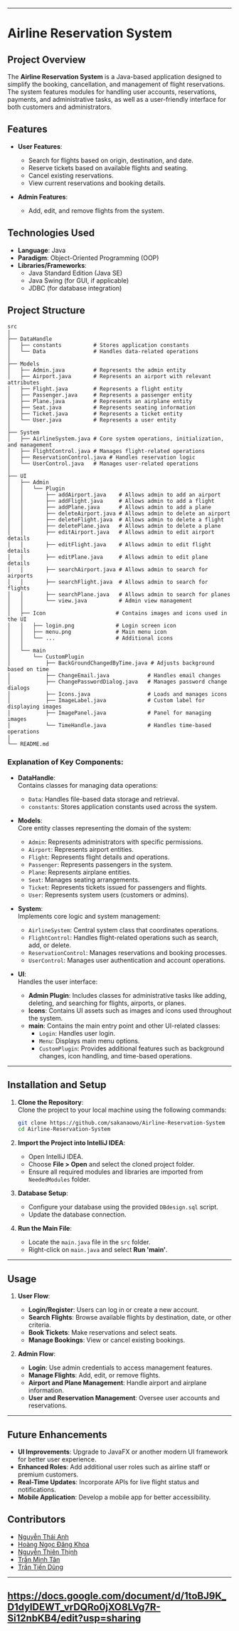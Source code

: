 
---

# Airline Reservation System

## Project Overview

The **Airline Reservation System** is a Java-based application designed to simplify the booking, cancellation, and management of flight reservations. The system features modules for handling user accounts, reservations, payments, and administrative tasks, as well as a user-friendly interface for both customers and administrators.

## Features

- **User Features**:
    - Search for flights based on origin, destination, and date.
    - Reserve tickets based on available flights and seating.
    - Cancel existing reservations.
    - View current reservations and booking details.

- **Admin Features**:
    - Add, edit, and remove flights from the system.

## Technologies Used

- **Language**: Java
- **Paradigm**: Object-Oriented Programming (OOP)
- **Libraries/Frameworks**:
    - Java Standard Edition (Java SE)
    - Java Swing (for GUI, if applicable)
    - JDBC (for database integration)

## Project Structure
```
src
│
├── DataHandle
│   ├── constants          # Stores application constants
│   └── Data               # Handles data-related operations
│
├── Models
│   ├── Admin.java         # Represents the admin entity
│   ├── Airport.java       # Represents an airport with relevant attributes
│   ├── Flight.java        # Represents a flight entity
│   ├── Passenger.java     # Represents a passenger entity
│   ├── Plane.java         # Represents an airplane entity
│   ├── Seat.java          # Represents seating information
│   ├── Ticket.java        # Represents a ticket entity
│   └── User.java          # Represents a user entity
│
├── System
│   ├── AirlineSystem.java # Core system operations, initialization, and management
│   ├── FlightControl.java # Manages flight-related operations
│   ├── ReservationControl.java # Handles reservation logic
│   └── UserControl.java   # Manages user-related operations
│
├── UI
│   ├── Admin
│   │   └── Plugin
│   │       ├── addAirport.java    # Allows admin to add an airport
│   │       ├── addFlight.java     # Allows admin to add a flight
│   │       ├── addPlane.java      # Allows admin to add a plane
│   │       ├── deleteAirport.java # Allows admin to delete an airport
│   │       ├── deleteFlight.java  # Allows admin to delete a flight
│   │       ├── deletePlane.java   # Allows admin to delete a plane
│   │       ├── editAirport.java   # Allows admin to edit airport details
│   │       ├── editFlight.java    # Allows admin to edit flight details
│   │       ├── editPlane.java     # Allows admin to edit plane details
│   │       ├── searchAirport.java # Allows admin to search for airports
│   │       ├── searchFlight.java  # Allows admin to search for flights
│   │       ├── searchPlane.java   # Allows admin to search for planes
│   │       └── view.java          # Admin view management
│   │
│   ├── Icon                      # Contains images and icons used in the UI
│   │   ├── login.png             # Login screen icon
│   │   ├── menu.png              # Main menu icon
│   │   └── ...                   # Additional icons
│   │
│   └── main
│       └── CustomPlugin
│           ├── BackGroundChangedByTime.java # Adjusts background based on time
│           ├── ChangeEmail.java            # Handles email changes
│           ├── ChangePasswordDialog.java   # Manages password change dialogs
│           ├── Icons.java                  # Loads and manages icons
│           ├── ImageLabel.java             # Custom label for displaying images
│           ├── ImagePanel.java             # Panel for managing images
│           └── TimeHandle.java             # Handles time-based operations
│
└── README.md
```

### Explanation of Key Components:

- **DataHandle**:  
  Contains classes for managing data operations:
  - `Data`: Handles file-based data storage and retrieval.
  - `constants`: Stores application constants used across the system.

- **Models**:  
  Core entity classes representing the domain of the system:
  - `Admin`: Represents administrators with specific permissions.
  - `Airport`: Represents airport entities.
  - `Flight`: Represents flight details and operations.
  - `Passenger`: Represents passengers in the system.
  - `Plane`: Represents airplane entities.
  - `Seat`: Manages seating arrangements.
  - `Ticket`: Represents tickets issued for passengers and flights.
  - `User`: Represents system users (customers or admins).

- **System**:  
  Implements core logic and system management:
  - `AirlineSystem`: Central system class that coordinates operations.
  - `FlightControl`: Handles flight-related operations such as search, add, or delete.
  - `ReservationControl`: Manages reservations and booking processes.
  - `UserControl`: Manages user authentication and account operations.

- **UI**:  
  Handles the user interface:
  - **Admin Plugin**: Includes classes for administrative tasks like adding, deleting, and searching for flights, airports, or planes.
  - **Icons**: Contains UI assets such as images and icons used throughout the system.
  - **main**: Contains the main entry point and other UI-related classes:
    - `Login`: Handles user login.
    - `Menu`: Displays main menu options.
    - `CustomPlugin`: Provides additional features such as background changes, icon handling, and time-based operations.

---

## Installation and Setup

1. **Clone the Repository**:  
   Clone the project to your local machine using the following commands:
   ```bash
   git clone https://github.com/sakanaowo/Airline-Reservation-System
   cd Airline-Reservation-System
   ```

2. **Import the Project into IntelliJ IDEA**:
    - Open IntelliJ IDEA.
    - Choose **File > Open** and select the cloned project folder.
    - Ensure all required modules and libraries are imported from `NeededModules` folder.

3. **Database Setup**:
    - Configure your database using the provided `DBdesign.sql` script.
    - Update the database connection.
   
4. **Run the Main File**:
    - Locate the `main.java` file in the `src` folder.
    - Right-click on `main.java` and select **Run 'main'**.

---

## Usage

1. **User Flow**:
    - **Login/Register**: Users can log in or create a new account.
    - **Search Flights**: Browse available flights by destination, date, or other criteria.
    - **Book Tickets**: Make reservations and select seats.
    - **Manage Bookings**: View or cancel existing bookings.

2. **Admin Flow**:
    - **Login**: Use admin credentials to access management features.
    - **Manage Flights**: Add, edit, or remove flights.
    - **Airport and Plane Management**: Handle airport and airplane information.
    - **User and Reservation Management**: Oversee user accounts and reservations.

---

## Future Enhancements

- **UI Improvements**: Upgrade to JavaFX or another modern UI framework for better user experience.
- **Enhanced Roles**: Add additional user roles such as airline staff or premium customers.
- **Real-Time Updates**: Incorporate APIs for live flight status and notifications.
- **Mobile Application**: Develop a mobile app for better accessibility.

## Contributors

- [Nguyễn Thái Anh](https://github.com/sakanaowo)
- [Hoàng Ngọc Đăng Khoa](https://github.com/Solozyyy)
- [Nguyễn Thiên Thịnh](https://github.com/thinhnguyenpy)
- [Trần Minh Tân](https://github.com/MinhTan777)
- [Trần Tiến Dũng](https://github.com/DungHieu2319)
---

https://docs.google.com/document/d/1toBJ9K_D1dylDEWT_vrDQRo0jXO8LVg7R-Si12nbKB4/edit?usp=sharing
---
